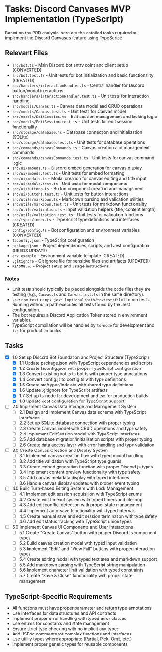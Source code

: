 # Tasks: Discord Canvases MVP Implementation (TypeScript)

Based on the PRD analysis, here are the detailed tasks required to implement the Discord Canvases feature using TypeScript:

## Relevant Files

- `src/bot.ts` - Main Discord bot entry point and client setup (CONVERTED)
- `src/bot.test.ts` - Unit tests for bot initialization and basic functionality (CREATED)
- `src/handlers/interactionHandler.ts` - Central handler for Discord button/modal interactions
- `src/handlers/interactionHandler.test.ts` - Unit tests for interaction handling
- `src/models/Canvas.ts` - Canvas data model and CRUD operations
- `src/models/Canvas.test.ts` - Unit tests for Canvas model
- `src/models/EditSession.ts` - Edit session management and locking logic
- `src/models/EditSession.test.ts` - Unit tests for edit session functionality
- `src/storage/database.ts` - Database connection and initialization (SQLite)
- `src/storage/database.test.ts` - Unit tests for database operations
- `src/commands/canvasCommands.ts` - Canvas creation and management commands
- `src/commands/canvasCommands.test.ts` - Unit tests for canvas command logic
- `src/ui/embeds.ts` - Discord embed generation for canvas display
- `src/ui/embeds.test.ts` - Unit tests for embed formatting
- `src/ui/modals.ts` - Modal creation for canvas editing and title input
- `src/ui/modals.test.ts` - Unit tests for modal components
- `src/ui/buttons.ts` - Button component creation and management
- `src/ui/buttons.test.ts` - Unit tests for button interactions
- `src/utils/markdown.ts` - Markdown parsing and validation utilities
- `src/utils/markdown.test.ts` - Unit tests for markdown functionality
- `src/utils/validation.ts` - Input validation helpers (title, content length)
- `src/utils/validation.test.ts` - Unit tests for validation functions
- `src/types/index.ts` - TypeScript type definitions and interfaces (CREATED)
- `config/config.ts` - Bot configuration and environment variables (CONVERTED)
- `tsconfig.json` - TypeScript configuration
- `package.json` - Project dependencies, scripts, and Jest configuration (NEEDS UPDATE)
- `env.example` - Environment variable template (CREATED)
- `.gitignore` - Git ignore file for sensitive files and artifacts (UPDATED)
- `README.md` - Project setup and usage instructions

### Notes

- Unit tests should typically be placed alongside the code files they are testing (e.g., `Canvas.ts` and `Canvas.test.ts` in the same directory).
- Use `npm test` or `npx jest [optional/path/to/test/file]` to run tests. Running without a path executes all tests found by the Jest configuration.
- The bot requires a Discord Application Token stored in environment variables.
- TypeScript compilation will be handled by `ts-node` for development and `tsc` for production builds.

## Tasks

- [x] 1.0 Set up Discord Bot Foundation and Project Structure (TypeScript)
  - [x] 1.1 Update package.json with TypeScript dependencies and scripts
  - [x] 1.2 Create tsconfig.json with proper TypeScript configuration
  - [x] 1.3 Convert existing bot.js to bot.ts with proper type annotations
  - [x] 1.4 Convert config.js to config.ts with type definitions
  - [x] 1.5 Create src/types/index.ts with shared type definitions
  - [x] 1.6 Update .gitignore for TypeScript artifacts
  - [x] 1.7 Set up ts-node for development and tsc for production builds
  - [x] 1.8 Update Jest configuration for TypeScript support

- [ ] 2.0 Implement Canvas Data Storage and Management System
  - [ ] 2.1 Design and implement Canvas data schema with TypeScript interfaces
  - [ ] 2.2 Set up SQLite database connection with proper typing
  - [ ] 2.3 Create Canvas model with CRUD operations and type safety
  - [ ] 2.4 Implement EditSession model with TypeScript interfaces
  - [ ] 2.5 Add database migration/initialization scripts with proper typing
  - [ ] 2.6 Create data access layer with error handling and type validation

- [ ] 3.0 Create Canvas Creation and Display System
  - [ ] 3.1 Implement canvas creation flow with typed modal handling
  - [ ] 3.2 Add title validation with TypeScript type guards
  - [ ] 3.3 Create embed generation function with proper Discord.js types
  - [ ] 3.4 Implement content preview functionality with type safety
  - [ ] 3.5 Add canvas metadata display with typed interfaces
  - [ ] 3.6 Handle canvas display updates with proper event typing

- [ ] 4.0 Build Turn-based Editing System with Lock Management
  - [ ] 4.1 Implement edit session acquisition with TypeScript enums
  - [ ] 4.2 Create edit timeout system with typed timers and cleanup
  - [ ] 4.3 Add edit conflict detection with proper state management
  - [ ] 4.4 Implement auto-save functionality with typed intervals
  - [ ] 4.5 Create manual save and edit session termination with type safety
  - [ ] 4.6 Add edit status tracking with TypeScript union types

- [ ] 5.0 Implement Canvas UI Components and User Interactions
  - [ ] 5.1 Create "Create Canvas" button with proper Discord.js component types
  - [ ] 5.2 Build canvas creation modal with typed input validation
  - [ ] 5.3 Implement "Edit" and "View Full" buttons with proper interaction types
  - [ ] 5.4 Create editing modal with typed text area and markdown support
  - [ ] 5.5 Add markdown parsing with TypeScript string manipulation
  - [ ] 5.6 Implement character limit validation with typed constraints
  - [ ] 5.7 Create "Save & Close" functionality with proper state management

## TypeScript-Specific Requirements

- All functions must have proper parameter and return type annotations
- Use interfaces for data structures and API contracts
- Implement proper error handling with typed error classes
- Use enums for constants and state management
- Ensure strict type checking with no implicit any types
- Add JSDoc comments for complex functions and interfaces
- Use utility types where appropriate (Partial, Pick, Omit, etc.)
- Implement proper generic types for reusable components 